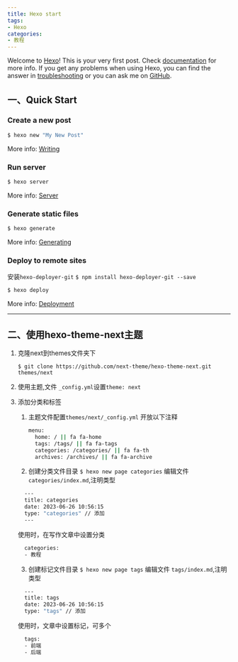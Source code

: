 ```yaml
---
title: Hexo start
tags:
- Hexo
categories:
- 教程
---
```

Welcome to [Hexo](https://hexo.io/)! This is your very first post. Check [documentation](https://hexo.io/docs/) for more info. If you get any problems when using Hexo, you can find the answer in [troubleshooting](https://hexo.io/docs/troubleshooting.html) or you can ask me on [GitHub](https://github.com/hexojs/hexo/issues).

<!-- more-->

## 一、Quick Start

### Create a new post

``` bash
$ hexo new "My New Post"
```

More info: [Writing](https://hexo.io/docs/writing.html)

### Run server

``` bash
$ hexo server
```

More info: [Server](https://hexo.io/docs/server.html)

### Generate static files

``` bash
$ hexo generate
```

More info: [Generating](https://hexo.io/docs/generating.html)

### Deploy to remote sites

安装`hexo-deployer-git`
`$ npm install hexo-deployer-git --save`

``` bash
$ hexo deploy
```

More info: [Deployment](https://hexo.io/docs/one-command-deployment.html)

---

## 二、使用hexo-theme-next主题

1. 克隆next到themes文件夹下

   `$ git clone https://github.com/next-theme/hexo-theme-next.git themes/next`

2. 使用主题,文件 `_config.yml`设置`theme: next`

3. 添加分类和标签

   1. 主题文件配置`themes/next/_config.yml` 开放以下注释
   

      ```bash
      menu:
        home: / || fa fa-home
        tags: /tags/ || fa fa-tags
        categories: /categories/ || fa fa-th
        archives: /archives/ || fa fa-archive
      ```
    2. 创建分类文件目录
    `$ hexo new page categories`
     编辑文件 `categories/index.md`,注明类型
      ```bash
        ---
        title: categories
        date: 2023-06-26 10:56:15
        type: "categories" // 添加
        ---
      ```
    使用时，在写作文章中设置分类
      ```bash
        categories:
        - 教程
      ```
    3. 创建标记文件目录
    `$ hexo new page tags`
    编辑文件 `tags/index.md`,注明类型
    ```bash
      ---
      title: tags
      date: 2023-06-26 10:56:15
      type: "tags" // 添加
    ```
    使用时，文章中设置标记，可多个
      ```bash
        tags:
        - 前端
        - 后端
      ```
